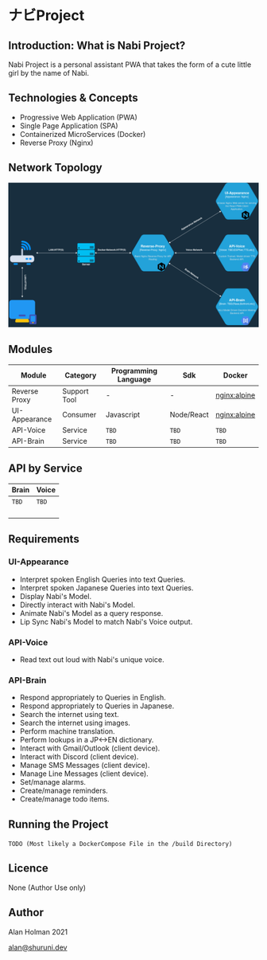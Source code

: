 # ナビProject

## Introduction: What is Nabi Project?

Nabi Project is a personal assistant PWA that takes the form of a cute little girl by the name of Nabi.

## Technologies & Concepts

- Progressive Web Application (PWA)
- Single Page Application (SPA)
- Containerized MicroServices (Docker)
- Reverse Proxy (Nginx)

## Network Topology

![Topology](docs/Images/Network-Topology.png)

## Modules

| Module | Category  | Programming Language | Sdk | Docker |
| ------ | --------- | -------------------- | -------- | ------ |
|Reverse Proxy|Support Tool|-|-|[nginx:alpine](https://hub.docker.com/_/nginx)|
|UI-Appearance|Consumer|Javascript|Node/React|[nginx:alpine](https://hub.docker.com/_/nginx)|
|API-Voice|Service|`TBD`|`TBD`|`TBD`|
|API-Brain|Service|`TBD`|`TBD`|`TBD`|

## API by Service

| Brain | Voice |
| ----- | ----- |
| `TBD` | `TBD` |
|  |  |
|  |  |
|  |  |
|  |  |

## Requirements

### UI-Appearance

- Interpret spoken English Queries into text Queries.
- Interpret spoken Japanese Queries into text Queries.
- Display Nabi's Model.
- Directly interact with Nabi's Model.
- Animate Nabi's Model as a query response.
- Lip Sync Nabi's Model to match Nabi's Voice output.

### API-Voice

- Read text out loud with Nabi's unique voice.

### API-Brain

- Respond appropriately to Queries in English.
- Respond appropriately to Queries in Japanese.
- Search the internet using text.
- Search the internet using images.
- Perform machine translation.
- Perform lookups in a JP<->EN dictionary.
- Interact with Gmail/Outlook (client device).
- Interact with Discord (client device).
- Manage SMS Messages (client device).
- Manage Line Messages (client device).
- Set/manage alarms.
- Create/manage reminders.
- Create/manage todo items.

## Running the Project

`TODO (Most likely a DockerCompose File in the /build Directory)`

## Licence

None (Author Use only)

## Author

Alan Holman 2021

<alan@shuruni.dev>
